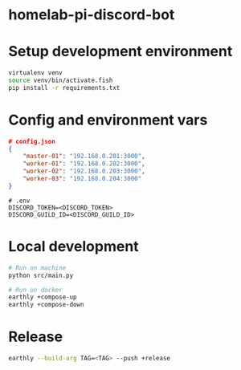 # homelab-pi-discord-bot

# Setup development environment
```sh
virtualenv venv
source venv/bin/activate.fish
pip install -r requirements.txt
```

# Config and environment vars
```json
# config.json
{
    "master-01": "192.168.0.201:3000",
    "worker-01": "192.168.0.202:3000",
    "worker-02": "192.168.0.203:3000",
    "worker-03": "192.168.0.204:3000"
}
```
```env
# .env
DISCORD_TOKEN=<DISCORD_TOKEN>
DISCORD_GUILD_ID=<DISCORD_GUILD_ID>
```

# Local development
```sh
# Run on machine
python src/main.py

# Run on docker
earthly +compose-up
earthly +compose-down
```

# Release
```sh
earthly --build-arg TAG=<TAG> --push +release
```
